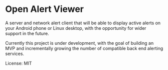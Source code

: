 # Open Alert Viewer

A server and network alert client that will be able to display active alerts on
your Android phone or Linux desktop, with the opportunity for wider support in
the future.

Currently this project is under development, with the goal of building an MVP
and incrementally growing the number of compatible back end alerting services.

License: MIT
